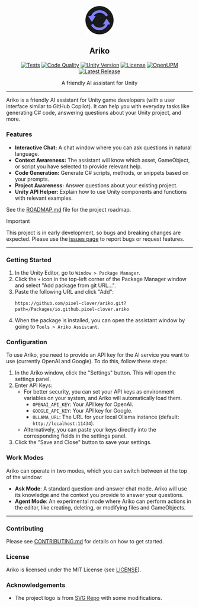 <div align="center">
  <picture>
    <img alt="Ariko Logo" src="logo.svg" height="15%" width="15%">
  </picture>
<br>

<h2>Ariko</h2>

[![Tests](https://img.shields.io/github/actions/workflow/status/pixel-clover/ariko/tests.yml?branch=main&label=tests&style=flat&labelColor=282c34&logo=github)](https://github.com/pixel-clover/ariko/actions/workflows/tests.yml)
[![Code Quality](https://img.shields.io/codefactor/grade/github/pixel-clover/ariko?style=flat&label=code%20quality&labelColor=333333&logo=codefactor&logoColor=white)](https://www.codefactor.io/repository/github/pixel-clover/ariko)
[![Unity Version](https://img.shields.io/badge/unity-2021.3+-green?style=flat&labelColor=282c34&logo=unity)](https://unity.com)
[![License](https://img.shields.io/badge/License-MIT-007ec6?style=flat&labelColor=282c34&logo=open-source-initiative&label=license)](https://github.com/pixel-clover/ariko/blob/main/LICENSE)
[![OpenUPM](https://img.shields.io/npm/v/io.github.pixel-clover.ariko?label=openupm&registry_uri=https://package.openupm.com&style=flat&labelColor=282c34)](https://openupm.com/packages/io.github.pixel-clover.ariko/)
[![Latest Release](https://img.shields.io/github/v/release/pixel-clover/ariko?include_prereleases&label=release&style=flat&labelColor=282c34&logo=github)](https://github.com/pixel-clover/ariko/releases/latest)

A friendly AI assistant for Unity

</div>

---

Ariko is a friendly AI assistant for Unity game developers (with a user interface similar to GitHub Copilot).
It can help you with everyday tasks like generating C# code, answering questions about your Unity project, and more.

### Features

* **Interactive Chat:** A chat window where you can ask questions in natural language.
* **Context Awareness:** The assistant will know which asset, GameObject, or script you have selected to provide relevant help.
* **Code Generation:** Generate C# scripts, methods, or snippets based on your prompts.
* **Project Awareness:** Answer questions about your existing project.
* **Unity API Helper:** Explain how to use Unity components and functions with relevant examples.

See the [ROADMAP.md](ROADMAP.md) file for the project roadmap.

> [!IMPORTANT]
> This project is in early development, so bugs and breaking changes are expected.
> Please use the [issues page](https://github.com/pixel-clover/ariko/issues) to report bugs or request features.

---

### Getting Started

1.  In the Unity Editor, go to `Window > Package Manager`.
2.  Click the `+` icon in the top-left corner of the Package Manager window and select "Add package from git URL...".
3.  Paste the following URL and click "Add":
    ```
    https://github.com/pixel-clover/ariko.git?path=/Packages/io.github.pixel-clover.ariko
    ```
4.  When the package is installed, you can open the assistant window by going to `Tools > Ariko Assistant`.

### Configuration

To use Ariko, you need to provide an API key for the AI service you want to use (currently OpenAI and Google).
To do this, follow these steps:

1.  In the Ariko window, click the "Settings" button. This will open the settings panel.
2.  Enter API Keys:
    *   For better security, you can set your API keys as environment variables on your system, and Ariko will automatically load them.
        *   `OPENAI_API_KEY`: Your API key for OpenAI.
        *   `GOOGLE_API_KEY`: Your API key for Google.
        *   `OLLAMA_URL`: The URL for your local Ollama instance (default: `http://localhost:11434`).
    *   Alternatively, you can paste your keys directly into the corresponding fields in the settings panel.
3.  Click the "Save and Close" button to save your settings.

### Work Modes

Ariko can operate in two modes, which you can switch between at the top of the window:

-   **Ask Mode**: A standard question-and-answer chat mode. Ariko will use its knowledge and the context you provide to answer your questions.
-   **Agent Mode**: An experimental mode where Ariko can perform actions in the editor, like creating, deleting, or modifying files and GameObjects.

---

### Contributing

Please see [CONTRIBUTING.md](CONTRIBUTING.md) for details on how to get started.

### License

Ariko is licensed under the MIT License (see [LICENSE](LICENSE)).

### Acknowledgements

- The project logo is from [SVG Repo](https://www.svgrepo.com/svg/125334/reload) with some modifications.
